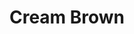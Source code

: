 ---
title: "Cream Brown"
price: "530" 
desc: "OILS"
img_path: "/assets/img/ABT240.jpg"
brand: Abteilung
available: true
special_offer: false
new: false
soon: false
cat: "ABTEILUNG-502"
subcat: "ABT-OIL-PAINTS"
subsubcat: ""
---